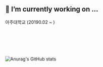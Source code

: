 ## 🔭 I’m currently working on ...

아주대학교 (20190.02 ~ )
<br>
<br>
<br><br><br><br>



![Anurag's GitHub stats](https://github-readme-stats.vercel.app/api?username=jerry3269&show_icons=true&theme=radical)



